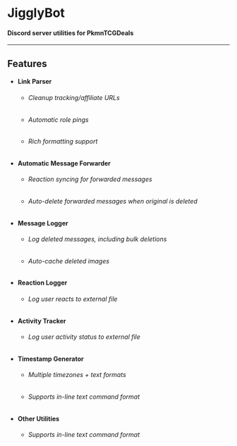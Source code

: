 # JigglyBot
#### Discord server utilities for PkmnTCGDeals

---------------------------------------

## Features
- #### Link Parser
    - ###### Cleanup tracking/affiliate URLs
    - ###### Automatic role pings
    - ###### Rich formatting support
- #### Automatic Message Forwarder
    - ###### Reaction syncing for forwarded messages
    - ###### Auto-delete forwarded messages when original is deleted
- #### Message Logger
    - ###### Log deleted messages, including bulk deletions
    - ###### Auto-cache deleted images
- #### Reaction Logger
    - ###### Log user reacts to external file
- #### Activity Tracker
    - ###### Log user activity status to external file
- #### Timestamp Generator
    - ###### Multiple timezones + text formats
    - ###### Supports in-line text command format
- #### Other Utilities
    - ###### Supports in-line text command format
